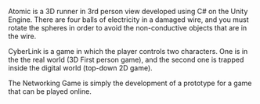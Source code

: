 Atomic is a 3D runner in 3rd person view developed using C# on the Unity Engine. There are four balls of electricity in a damaged wire, and you must rotate the spheres in order to avoid the non-conductive objects that are in the wire.

CyberLink is a game in which the player controls two characters. One is in the the real world (3D First person game), and the second one is trapped inside the digital world (top-down 2D game).

The Networking Game is simply the development of a prototype for a game that can be played online.
